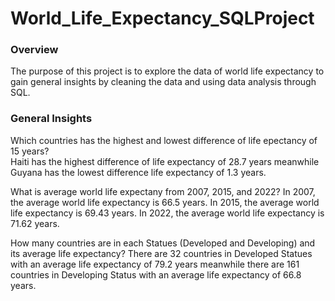 # World_Life_Expectancy_SQLProject

### Overview
The purpose of this project is to explore the data of world life expectancy to gain general insights by cleaning the data and using data analysis through SQL. 

### General Insights 
Which countries has the highest and lowest difference of life epectancy of 15 years?<br>
  Haiti has the highest difference of life expectancy of 28.7 years meanwhile Guyana has the lowest difference life expectancy of 1.3 years.

What is average world life expectany from 2007, 2015, and 2022?
  In 2007, the average world life expectancy is 66.5 years.
  In 2015, the average world life expectancy is 69.43 years.
  In 2022, the average world life expectancy is 71.62 years.

How many countries are in each Statues (Developed and Developing) and its average life expectancy? 
  There are 32 countries in Developed Statues with an average life expectancy of 79.2 years meanwhile there are 161 countries in Developing Status with an average life expectancy of 66.8 years. 


